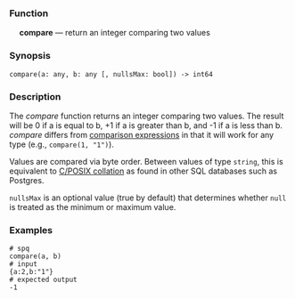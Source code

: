 ### Function

&emsp; **compare** &mdash; return an integer comparing two values

### Synopsis

```
compare(a: any, b: any [, nullsMax: bool]) -> int64
```

### Description

The _compare_ function returns an integer comparing two values. The result will
be 0 if a is equal to b, +1 if a is greater than b, and -1 if a is less than b.
_compare_ differs from [comparison expressions](../expressions.md#comparisons) in that it will
work for any type (e.g., `compare(1, "1")`).

Values are compared via byte order.  Between values of type `string`, this is
equivalent to [C/POSIX collation](https://www.postgresql.org/docs/current/collation.html#COLLATION-MANAGING-STANDARD)
as found in other SQL databases such as Postgres.

`nullsMax` is an optional value (true by default) that determines whether `null`
is treated as the minimum or maximum value.

### Examples

```mdtest-spq
# spq
compare(a, b)
# input
{a:2,b:"1"}
# expected output
-1
```
